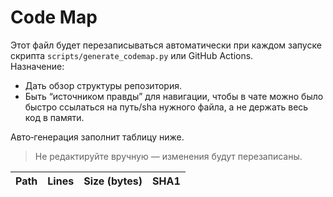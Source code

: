 # Code Map

Этот файл будет перезаписываться автоматически при каждом запуске скрипта `scripts/generate_codemap.py` или GitHub Actions.  
Назначение:
- Дать обзор структуры репозитория.
- Быть “источником правды” для навигации, чтобы в чате можно было быстро ссылаться на путь/sha нужного файла, а не держать весь код в памяти.

Авто‑генерация заполнит таблицу ниже.

> Не редактируйте вручную — изменения будут перезаписаны.

| Path | Lines | Size (bytes) | SHA1 |
|------|------:|-------------:|------|